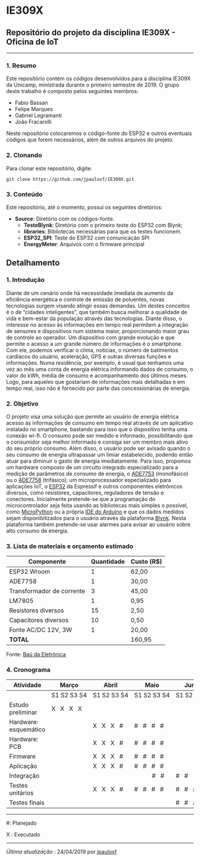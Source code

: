 # IE309X
## Repositório do projeto da disciplina IE309X - Oficina de IoT

---

### 1. Resumo

Este repositório contém os códigos desenvolvidos para a disciplina IE309X da Unicamp, ministrada durante o primeiro semestre de 2019. O grupo deste trabalho é composto pelos seguintes membros:

- Fabio Bassan
- Felipe Marques
- Gabriel Legramanti
- João Fracarolli

Neste repositório colocaremos o código-fonte do ESP32 e outros eventuais códigos que forem necessários, além de outros arquivos do projeto.

### 2. Clonando

Para clonar este repositório, digite:

`git clone https://github.com/jpaulovf/IE309X.git`

### 3. Conteúdo

Este repositório, até o momento, possui os seguintes diretórios:

- **Source**: Diretório com os códigos-fonte.
    - **TesteBlynk**: Diretório com o primeiro teste do ESP32 com Blynk;
    - **libraries**: Bibliotecas necessárias para que os testes funcionem.
    - **ESP32_SPI**: Teste do ESP32 com comunicação SPI
    - **EnergyMeter**: Arquivos com o firmware principal

## Detalhamento

### 1. Introdução

Diante de um cenário onde há necessidade imediata de aumento da eficiência energética e controle de emissão de poluentes, novas tecnologias surgem visando atingir essas demandas. Um destes conceitos é o de “cidades inteligentes”, que também busca melhorar a qualidade de vida e bem-estar da população através das tecnologias.
Diante disso, o interesse no acesso às informações em tempo real permitem a integração de sensores e dispositivos num sistema maior, proporcionando maior grau de controle ao operador. Um dispositivo com grande evolução e que permite o acesso a um grande número de informações é o smartphone. Com ele, podemos verificar o clima, notícias, o número de batimentos cardíacos do usuário, aceleração, GPS e outras diversas funções e informações.
Numa residência, por exemplo, é usual que tenhamos uma vez ao mês uma conta de energia elétrica informando dados de consumo, o valor do kWh, média de consumo e acompanhamento dos últimos meses. Logo, para aqueles que gostariam de informações mais detalhadas e em tempo real, isso não é fornecido por parte das concessionárias de energia. 

### 2. Objetivo

O projeto visa uma solução que permite ao usuário de energia elétrica acesso às informações de consumo em tempo real através de um aplicativo instalado no smartphone, bastando para isso que o dispositivo tenha uma conexão wi-fi. O consumo pode ser medido e informado, possibilitando que o consumidor seja melhor informado e consiga ser um membro mais ativo do seu próprio consumo. Além disso, o usuário pode ser avisado quando o seu consumo de energia ultrapassar um limiar estabelecido, podendo então atuar para diminuir o gasto de energia imediatamente.
Para isso, propomos um hardware composto de um circuito integrado especializado para a medição de parâmetros de consumo de energia, o [ADE7753](https://www.analog.com/media/en/technical-documentation/data-sheets/ADE7753.pdf) (monofásico) ou o [ADE7758](https://www.analog.com/media/en/technical-documentation/data-sheets/ade7758.pdf) (trifásico); um microprocessador especializado para aplicações IoT, o [ESP32](https://www.espressif.com/en/products/hardware/esp32/overview) da Espressif e outros componentes eletrônicos diversos, como resistores, capacitores, reguladores de tensão e conectores. Inicialmente pretende-se que a programação do microcontrolador seja feita usando as bibliotecas mais simples o possível, como [MicroPython](https://micropython.org/) ou a própria [IDE do Arduino](https://www.arduino.cc/en/Main/Software) e que os dados medidos sejam disponibilizados para o usuário através da plataforma [Blynk](https://blynk.io/). Nesta plataforma também pretende-se usar alarmes para avisar ao usuário sobre alto consumo de energia.

### 3. Lista de materiais e orçamento estimado

| Componente                | Quantidade | Custo (R$) |
|---------------------------|------------|------------|
| ESP32 Wroom               |      1     |      62,00 |
| ADE7758                   |      1     |      30,00 |
| Transformador de corrente |      3     |      45,00 |
| LM7805                    |      1     |       0,95 |
| Resistores diversos       |     15     |       2,50 |
| Capacitores diversos      |     10     |       0,50 |
| Fonte AC/DC 12V, 3W       |      1     |      20,00 |
| **TOTAL**                 |            |     160,95 |

Fonte: [Baú da Eletrônica](http://www.baudaeletronica.com.br)

### 4. Cronograma

| Atividade             | Março       | Abril       | Maio        | Junho       |
|-----------------------|-------------|-------------|-------------|-------------|
|                       | S1&nbsp;S2&nbsp;S3&nbsp;S4 | S1&nbsp;S2&nbsp;S3&nbsp;S4 | S1&nbsp;S2&nbsp;S3&nbsp;S4 | S1&nbsp;S2&nbsp;S3&nbsp;S4 |
| Estudo preliminar     | X&nbsp; &nbsp;X&nbsp; &nbsp;X&nbsp; &nbsp;X&nbsp; &nbsp;|             |             |             |
| Hardware: esquemático |             | X&nbsp; &nbsp;X&nbsp; &nbsp;X&nbsp; &nbsp;#&nbsp; &nbsp;| #&nbsp; &nbsp;#&nbsp; &nbsp;#&nbsp; &nbsp;#&nbsp; &nbsp;|             |
| Hardware: PCB         |             | X&nbsp; &nbsp;X&nbsp; &nbsp;X&nbsp; &nbsp;#&nbsp; &nbsp;| #&nbsp; &nbsp;#&nbsp; &nbsp;#&nbsp; &nbsp;#&nbsp; &nbsp;|             |
| Firmware              |             | X&nbsp; &nbsp;X&nbsp; &nbsp;X&nbsp; &nbsp;#&nbsp; &nbsp;| #&nbsp; &nbsp;#&nbsp; &nbsp;#&nbsp; &nbsp;#&nbsp; &nbsp;|             |
| Aplicação             |             | X&nbsp; &nbsp;X&nbsp; &nbsp;X&nbsp; &nbsp;#&nbsp; &nbsp;| #&nbsp; &nbsp;#&nbsp; &nbsp;#&nbsp; &nbsp;#&nbsp; &nbsp;|             |
| Integração            |             |             |&nbsp;&nbsp; &nbsp;&nbsp; &nbsp;&nbsp; &nbsp; #&nbsp; &nbsp;#&nbsp; &nbsp;| #&nbsp; &nbsp;#&nbsp; &nbsp;      |
| Testes unitários      |             | X&nbsp; &nbsp;X&nbsp; &nbsp;X&nbsp; &nbsp;#&nbsp; &nbsp;| #&nbsp; &nbsp;#&nbsp; &nbsp;#&nbsp; &nbsp;#&nbsp; &nbsp;| #&nbsp; &nbsp;#&nbsp; &nbsp;#&nbsp; &nbsp;#&nbsp; &nbsp;|
| Testes finais         |             |             |             | #&nbsp; &nbsp;#&nbsp; &nbsp;#&nbsp; &nbsp;#&nbsp; &nbsp;|

---

\#: Planejado

X : Executado

--- 
*Última atualização* : 24/04/2019 por [jpaulovf](http://github.com/jpaulovf)
